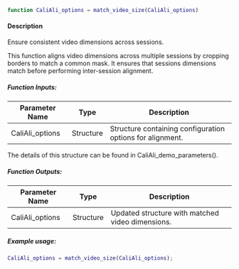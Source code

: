 ```matlab
function CaliAli_options = match_video_size(CaliAli_options)
```

#### Description
Ensure consistent video dimensions across sessions.

This function aligns video dimensions across multiple sessions by cropping borders to match a common mask. It ensures that sessions dimensions match before performing inter-session alignment.

##### Function Inputs:
| Parameter Name | Type    | Description                                       |
|----------------|---------|---------------------------------------------------|
| CaliAli_options| Structure| Structure containing configuration options for alignment.|

The details of this structure can be found in CaliAli_demo_parameters().

##### Function Outputs:
| Parameter Name | Type    | Description                                       |
|----------------|---------|---------------------------------------------------|
| CaliAli_options| Structure| Updated structure with matched video dimensions.  |

##### Example usage:
```matlab
CaliAli_options = match_video_size(CaliAli_options);
```
